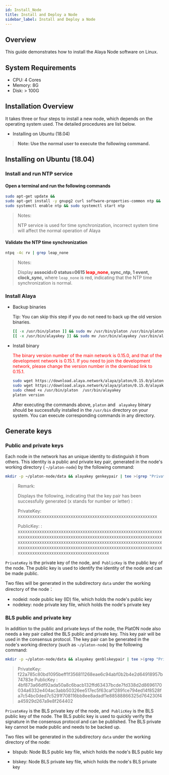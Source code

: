 ```yaml
---
id: Install_Node
title: Install and Deploy a Node
sidebar_label: Install and Deploy a Node
---
```


## Overview

This guide demonstrates how to install the Alaya Node software on Linux.



## System Requirements

- CPU: 4 Cores
- Memory: 8G
- Disk: > 100G



## Installation Overview

It takes three or four steps to install a new node, which depends on the operating system used. The detailed procedures are list below.

- Installing on Ubuntu (18.04)

> **Note: Use the normal user to execute the following command.**


## Installing on Ubuntu (18.04)

### Install and run NTP service

#### Open a terminal and run the following commands

```bash
sudo apt-get update &&
sudo apt-get install -y gnupg2 curl software-properties-common ntp &&
sudo systemctl enable ntp && sudo systemctl start ntp
```

> Notes:
>
> NTP service is used for time synchronization, incorrect system time will affect the normal operation of Alaya



#### Validate the NTP time synchronization

```bash
ntpq -4c rv | grep leap_none
```

> Notes:
>
> Display **associd=0 status=0615 <font color=red>leap_none</font>, sync_ntp, 1 event, clock_sync,** where `leap_none` is red, indicating that the NTP time synchronization is normal.



### Install Alaya

- Backup binaries

  Tip: You can skip this step if you do not need to back up the old version binaries.

  ```bash
  [[ -x /usr/bin/platon ]] && sudo mv /usr/bin/platon /usr/bin/platon_`platon version | grep '^Version:' | awk -F "[ ,:,-]" '{print $3}'`
  [[ -x /usr/bin/alayakey ]] && sudo mv /usr/bin/alayakey /usr/bin/alayakey_`alayakey --version | awk -F "[ ,-]" '{print $3}'`
  ```

- Install binary

  <font color=red>The binary version number of the main network is 0.15.0, and that of the development network is 0.15.1. If you need to join the development network, please change the version number in the download link to 0.15.1.</font>

  ```bash
  sudo wget https://download.alaya.network/alaya/platon/0.15.0/platon -P /usr/bin    
  sudo wget https://download.alaya.network/alaya/platon/0.15.0/alayakey -P /usr/bin
  sudo chmod +x /usr/bin/platon  /usr/bin/alayakey
  platon version
  ```

  After executing the commands above,  `platon` and ` alayakey` binary should be successfully installed in the `/usr/bin` directory on your system. You can execute corresponding commands in any directory.



## Generate keys

### Public and private keys

Each node in the network has an unique identity to distinguish it from others. This identity is a public and private key pair, generated in the node's working directory ( `~/platon-node`) by the following command:

```bash
mkdir -p ~/platon-node/data && alayakey genkeypair | tee >(grep "PrivateKey" | awk '{print $2}' > ~/platon-node/data/nodekey) >(grep "PublicKey" | awk '{print $3}' > ~/platon-node/data/nodeid)
```

> Remark:
>
> Displays the following, indicating that the key pair has been successfully generated (x stands for number or letter) :
>
> PrivateKey:  xxxxxxxxxxxxxxxxxxxxxxxxxxxxxxxxxxxxxxxxxxxxxxxxxxxxxxxxxx
>
> PublicKey: :  xxxxxxxxxxxxxxxxxxxxxxxxxxxxxxxxxxxxxxxxxxxxxxxxxxxxxxxxxxxxxxxxxxxxxxxxxxxxxxxxxxxxxxxxxxxxxxxxxxxxxxxxxxxxxxxxxxxxxxxxxxxxxxxxxxxxxxxxxxxxxxxxxxxxxxxxxxxxxxxxxxxxxxxxxxxxxxxxxxxxxxxxxxxxxxxxxxxxxxxxxxxxxxxxxxxxxxxxxxxxxxxxxxxxxxxxxxxxxxxxxxxxxxxxxxxxxxxxxxxxxxxxxxxxxxxxxxxxxx

 `PrivateKey` is the private key of the node, and` PublicKey` is the public key of the node. The public key is used to identify the identity of the node and can be made public.

Two files will be generated in the subdirectory `data` under the working directory of the node：

- nodeid: node public key (ID) file,  which holds the node's public key
- nodekey: node private key file, which holds the node's private key



### BLS public and private key

In addition to the public and private keys of the node, the PlatON node also needs a key pair called the BLS public and private key. This key pair will be used in the consensus protocol. The key pair can be generated in the node's working directory (such as `~/platon-node`)  by the following command:

```bash
mkdir -p ~/platon-node/data && alayakey genblskeypair | tee >(grep "PrivateKey" | awk '{print $2}' > ~/platon-node/data/blskey) >(grep "PublicKey" | awk '{print $3}' > ~/platon-node/data/blspub)
```

> PrivateKey:  f22a785c80bd1095beff1f356811268eae6c94abf0b2b4e2d64918957b74783e
> PublicKey :  4bf873a66df92ada50a8c6bacb132ffd63437bcde7fd338d2d8696170034a6332e404ac3abb50326ee517ec5f63caf12891ce794ed14f8528fa7c54bc0ded7c5291f708116bb8ee8adadf1e88588866325d764230f4a45929d267a9e8f264402

 `PrivateKey` is the BLS private key of the node, and` PublicKey` is the BLS public key of the node. The BLS public key is used to quickly verify the signature in the consensus protocol and can be published. The BLS private key cannot be made public and needs to be backed up.

Two files will be generated in the subdirectory `data` under the working directory of the node:

- blspub: Node BLS public key file, which holds the node's BLS public key

- blskey: Node BLS private key file, which holds the node's BLS private key
